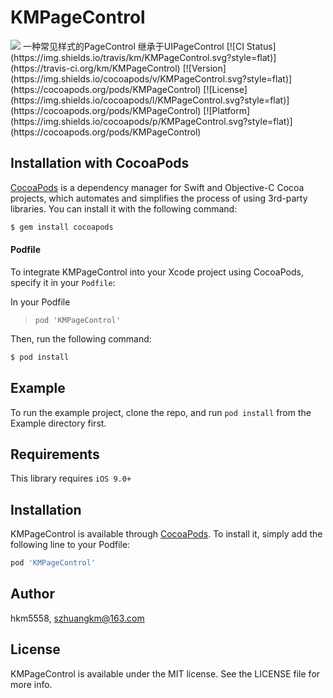 # KMPageControl
<img src="https://img.shields.io/badge/Swift-4.2-orange.svg" />
一种常见样式的PageControl 继承于UIPageControl
[![CI Status](https://img.shields.io/travis/km/KMPageControl.svg?style=flat)](https://travis-ci.org/km/KMPageControl)
[![Version](https://img.shields.io/cocoapods/v/KMPageControl.svg?style=flat)](https://cocoapods.org/pods/KMPageControl)
[![License](https://img.shields.io/cocoapods/l/KMPageControl.svg?style=flat)](https://cocoapods.org/pods/KMPageControl)
[![Platform](https://img.shields.io/cocoapods/p/KMPageControl.svg?style=flat)](https://cocoapods.org/pods/KMPageControl)

## Installation with CocoaPods

[CocoaPods](http://cocoapods.org) is a dependency manager for Swift and Objective-C Cocoa projects, which automates and simplifies the process of using 3rd-party libraries. You can install it with the following command:

```bash
$ gem install cocoapods
```
#### Podfile

To integrate KMPageControl into your Xcode project using CocoaPods, specify it in your `Podfile`:

In your Podfile
>`pod 'KMPageControl'`

Then, run the following command:

```bash
$ pod install
```

## Example

To run the example project, clone the repo, and run `pod install` from the Example directory first.

## Requirements

This library requires `iOS 9.0+`

## Installation

KMPageControl is available through [CocoaPods](https://cocoapods.org). To install
it, simply add the following line to your Podfile:

```ruby
pod 'KMPageControl'
```

## Author

hkm5558, szhuangkm@163.com

## License

KMPageControl is available under the MIT license. See the LICENSE file for more info.
